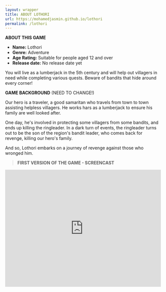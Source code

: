 ```yaml
---
layout: wrapper
title: ABOUT LOTHORI
url: https://mohamedjasmin.github.io/lothori
permalink: /lothori
---
```


**ABOUT THIS GAME** 
* **Name:** Lothori 
* **Genre:** Adventure 
* **Age Rating:** Suitable for people aged 12 and over
* **Release date:** No release date yet

You will live as a lumberjack in the 5th century and will help out villagers in need while completing various quests.
Beware of bandits that hide around every corner!



**GAME BACKGROUND**  (NEED TO CHANGE!)

Our hero is a traveler, a good samaritan who travels from town to town assisting helpless villagers.
He works hars as a lumberjack to ensure his family are well looked after.

One day, he's involved in protecting some villagers from some bandits, and ends up killing the ringleader.
In a dark turn of events, the ringleader turns out to be the son of the region's bandit leader, who comes back for revenge, killing our  hero's family.

And so, Lothori embarks on a journey of revenge against those who wronged him.



>**FIRST VERSION OF THE GAME - SCREENCAST**
>

<div style="position:relative;height:0;padding-bottom:75.0%"><iframe src="https://www.youtube.com/embed/9QjPtANHAGw?ecver=2" width="480" height="360" frameborder="0" allow="accelerometer; autoplay; encrypted-media; gyroscope; picture-in-picture" style="position:absolute;width:100%;height:100%;left:0" allowfullscreen></iframe></div>
